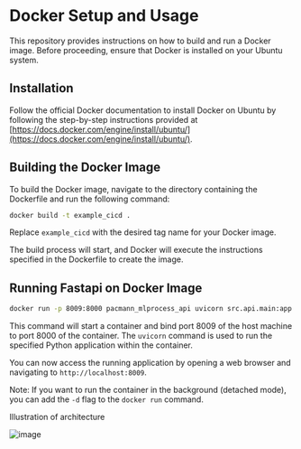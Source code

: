 # Docker Setup and Usage

This repository provides instructions on how to build and run a Docker image. Before proceeding, ensure that Docker is installed on your Ubuntu system.

## Installation

Follow the official Docker documentation to install Docker on Ubuntu by following the step-by-step instructions provided at [https://docs.docker.com/engine/install/ubuntu/](https://docs.docker.com/engine/install/ubuntu/).

## Building the Docker Image

To build the Docker image, navigate to the directory containing the Dockerfile and run the following command:

```bash
docker build -t example_cicd .
```
Replace `example_cicd` with the desired tag name for your Docker image.

The build process will start, and Docker will execute the instructions specified in the Dockerfile to create the image.

## Running Fastapi on Docker Image
```bash
docker run -p 8009:8000 pacmann_mlprocess_api uvicorn src.api.main:app --host 0.0.0.0
```

This command will start a container and bind port 8009 of the host machine to port 8000 of the container. The `uvicorn` command is used to run the specified Python application within the container.

You can now access the running application by opening a web browser and navigating to `http://localhost:8009`.

Note: If you want to run the container in the background (detached mode), you can add the `-d` flag to the `docker run` command.

Illustration of architecture


![image](https://github.com/MuhFaridanSutariya/Learn-MLProcess/assets/88027268/281fc45d-095b-49ad-bfe0-cbd74d50acc4)



